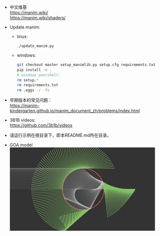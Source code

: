 * 中文维基  
  https://manim.wiki/  
  https://manim.wiki/shaders/


* Update manim:

  * linux:
    ```bash
    ./update_manim.py
    ```
    
  * windows:
    ```bash
    git checkout master setup_manimlib.py setup.cfg requirements.txt
    pip install -e .
    # windows poershell:
    rm setup.*
    rm requirements.txt
    rm .eggs -r -fo
    ```

* 早期版本的常见问题：  
  https://manim-kindergarten.github.io/manim_document_zh/problems/index.html
  
* 3B1B videos:  
  https://github.com/3b1b/videos


* 请运行示例在根目录下，即本README.md所在目录。
  
* GOA model
  <img src="data/pic/GOA.PNG" width = "900"/>